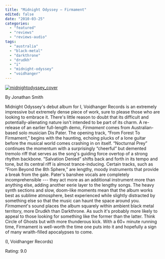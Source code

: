 ```yaml
---
title: "Midnight Odyssey – Firmament"
edited: false
date: "2010-03-25"
categories:
  - "featured"
  - "reviews"
  - "reviews-audio"
tags:
  - "australia"
  - "black-metal"
  - "darkthrone"
  - "drudkh"
  - "i"
  - "midnight-odyssey"
  - "voidhanger"
---
```


[![midnightodyssey_cover](http://www.hellbound.ca/wp-content/uploads/2010/03/midnightodyssey_cover-300x300.jpg "midnightodyssey_cover")](http://www.hellbound.ca/wp-content/uploads/2010/03/midnightodyssey_cover.JPG)

By Jonathan Smith

Midnight Odyssey's debut album for I, Voidhanger Records is an extremely impressive but extremely dense piece of work, sure to please those who are looking to embrace it. There's little reason to doubt that its difficult and potentially-alienating nature isn't intended to be part of its charm. A re-release of an earlier full-length demo, _Firmament_ comes from Australian-based solo musician Dis Pater. The opening track, “From Forest To Firmament,” begins with the haunting, echoing plucks of a lone guitar before the musical world comes crashing in on itself. “Nocturnal Prey” continues the momentum with a surprisingly “cheerful” but demented tremolo riff that serves as the song's guiding force overtop of a strong rhythm backbone. “Salvation Denied” shifts back and forth in its tempo and tone, but its central riff is almost trance-inducing. Certain tracks, such as “From Beyond the 8th Sphere,” are lengthy, moody instruments that provide a break from the gale. Pater's banshee vocals are completely incomprehensible --- they act more as an additional instrument more than anything else, adding another eerie layer to the lengthy songs. The heavy synth sections and slow, doom-like moments mean that the album works best as sublime atmosphere, best experienced while slightly distracted by something else so that the music can haunt the space around you. _Firmament_'s sound places the album squarely within ambient black metal territory, more Drudkh than Darkthrone. As such it's probably more likely to appeal to those looking for something like the former than the latter. Think Circle of Ghosts but with more thunderous kick. With a 60+ minute running time, Firmament is well-worth the time one puts into it and hopefully a sign of many wraith-filled apocalypses to come.

(I, Voidhanger Records)

Rating: 9.0
